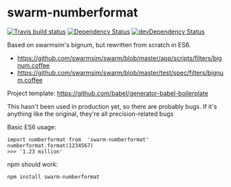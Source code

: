 # swarm-numberformat

[![Travis build status](http://img.shields.io/travis/erosson/swarm-numberformat.svg?style=flat)](https://travis-ci.org/erosson/swarm-numberformat)
[![Dependency Status](https://david-dm.org/erosson/swarm-numberformat.svg)](https://david-dm.org/erosson/swarm-numberformat)
[![devDependency Status](https://david-dm.org/erosson/swarm-numberformat/dev-status.svg)](https://david-dm.org/erosson/swarm-numberformat#info=devDependencies)

Based on swarmsim's bignum, but rewritten from scratch in ES6.
* https://github.com/swarmsim/swarm/blob/master/app/scripts/filters/bignum.coffee
* https://github.com/swarmsim/swarm/blob/master/test/spec/filters/bignum.coffee

Project template: https://github.com/babel/generator-babel-boilerplate

This hasn't been used in production yet, so there are probably bugs. If it's anything like the original, they're all precision-related bugs

Basic ES6 usage:
   
    import numberformat from  'swarm-numberformat'
    numberformat.format(1234567)
    >>> '1.23 million'

npm should work:

    npm install swarm-numberformat
